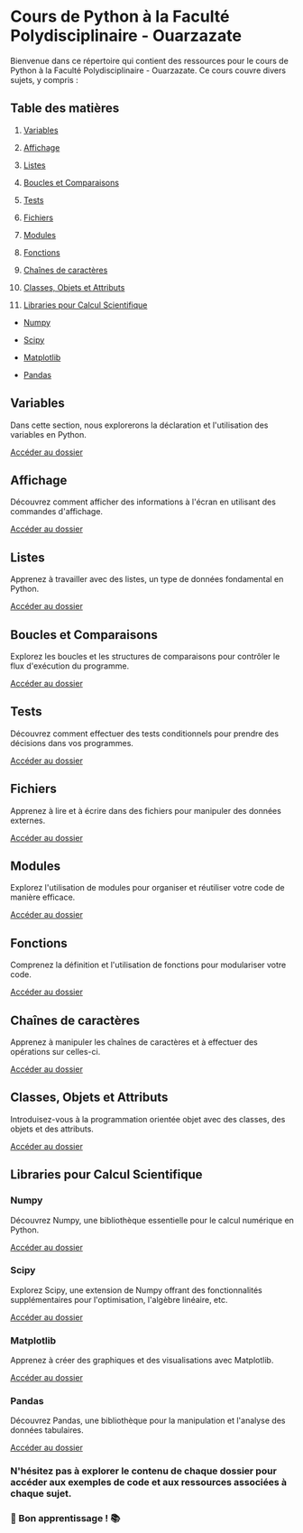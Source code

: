 # Cours de Python à la Faculté Polydisciplinaire - Ouarzazate

  

Bienvenue dans ce répertoire qui contient des ressources pour le cours de Python à la Faculté Polydisciplinaire - Ouarzazate. Ce cours couvre divers sujets, y compris :

  

## Table des matières

  

1. [Variables](#variables)

2. [Affichage](#affichage)

3. [Listes](#listes)

4. [Boucles et Comparaisons](#boucles-et-comparaisons)

5. [Tests](#tests)

6. [Fichiers](#fichiers)

7. [Modules](#modules)

8. [Fonctions](#fonctions)

9. [Chaînes de caractères](#chaines-de-caracteres)

10. [Classes, Objets et Attributs](#classes-objets-et-attributs)

11. [Libraries pour Calcul Scientifique](#libraries-pour-calcul-scientifique)

- [Numpy](#numpy)

- [Scipy](#scipy)

- [Matplotlib](#matplotlib)

- [Pandas](#pandas)

  

## Variables

  

Dans cette section, nous explorerons la déclaration et l'utilisation des variables en Python.

[Accéder au dossier](https://github.com/bydevmar/Master_MASD_FPO/tree/bydev/SEMESTER%201/Mod%C3%A9lisation%20avec%20Python/1-%20Variables)

  

## Affichage

  

Découvrez comment afficher des informations à l'écran en utilisant des commandes d'affichage.

[Accéder au dossier](https://github.com/bydevmar/Master_MASD_FPO/tree/bydev/SEMESTER%201/Mod%C3%A9lisation%20avec%20Python/2-%20Affichage)

  

## Listes

  

Apprenez à travailler avec des listes, un type de données fondamental en Python.

[Accéder au dossier](https://github.com/bydevmar/Master_MASD_FPO/tree/bydev/SEMESTER%201/Mod%C3%A9lisation%20avec%20Python/3-%20Listes)

  

## Boucles et Comparaisons

  

Explorez les boucles et les structures de comparaisons pour contrôler le flux d'exécution du programme.

[Accéder au dossier](https://github.com/bydevmar/Master_MASD_FPO/tree/bydev/SEMESTER%201/Mod%C3%A9lisation%20avec%20Python/4-%20Boucles%20et%20Comparaisons)

  

## Tests

  

Découvrez comment effectuer des tests conditionnels pour prendre des décisions dans vos programmes.

[Accéder au dossier](https://github.com/bydevmar/Master_MASD_FPO/tree/bydev/SEMESTER%201/Mod%C3%A9lisation%20avec%20Python/5-%20Tests)

  

## Fichiers

  

Apprenez à lire et à écrire dans des fichiers pour manipuler des données externes.

[Accéder au dossier](https://github.com/bydevmar/Master_MASD_FPO/tree/bydev/SEMESTER%201/Mod%C3%A9lisation%20avec%20Python/6-%20Fichiers)

  

## Modules

  

Explorez l'utilisation de modules pour organiser et réutiliser votre code de manière efficace.

[Accéder au dossier](https://github.com/bydevmar/Master_MASD_FPO/tree/bydev/SEMESTER%201/Mod%C3%A9lisation%20avec%20Python/7-%20Modules)

  

## Fonctions

  

Comprenez la définition et l'utilisation de fonctions pour modulariser votre code.

[Accéder au dossier](https://github.com/bydevmar/Master_MASD_FPO/tree/bydev/SEMESTER%201/Mod%C3%A9lisation%20avec%20Python/8-%20Fonctions)

  

## Chaînes de caractères

  

Apprenez à manipuler les chaînes de caractères et à effectuer des opérations sur celles-ci.

[Accéder au dossier](https://github.com/bydevmar/Master_MASD_FPO/tree/bydev/SEMESTER%201/Mod%C3%A9lisation%20avec%20Python/9-%20Cha%C3%AEnes%20de%20caract%C3%A8re)

  

## Classes, Objets et Attributs

  

Introduisez-vous à la programmation orientée objet avec des classes, des objets et des attributs.

[Accéder au dossier](https://github.com/bydevmar/Master_MASD_FPO/tree/bydev/SEMESTER%201/Mod%C3%A9lisation%20avec%20Python/10-%20Classes%20et%20Objets%20et%20Attributs)

  

## Libraries pour Calcul Scientifique

  

### Numpy

  

Découvrez Numpy, une bibliothèque essentielle pour le calcul numérique en Python.

[Accéder au dossier](https://github.com/bydevmar/Master_MASD_FPO/tree/bydev/SEMESTER%201/Mod%C3%A9lisation%20avec%20Python/11-%20Numpy)

  

### Scipy

  

Explorez Scipy, une extension de Numpy offrant des fonctionnalités supplémentaires pour l'optimisation, l'algèbre linéaire, etc.

[Accéder au dossier](https://github.com/bydevmar/Master_MASD_FPO/tree/bydev/SEMESTER%201/Mod%C3%A9lisation%20avec%20Python/1-%20Variables)

  

### Matplotlib

  

Apprenez à créer des graphiques et des visualisations avec Matplotlib.

[Accéder au dossier](https://github.com/bydevmar/Master_MASD_FPO/tree/bydev/SEMESTER%201/Mod%C3%A9lisation%20avec%20Python/13-Matplotlib)
  

### Pandas

  

Découvrez Pandas, une bibliothèque pour la manipulation et l'analyse des données tabulaires.

[Accéder au dossier](https://github.com/bydevmar/Master_MASD_FPO/tree/bydev/SEMESTER%201/Mod%C3%A9lisation%20avec%20Python/12-%20Pandas)

###  N'hésitez pas à explorer le contenu de chaque dossier pour accéder aux exemples de code et aux ressources associées à chaque sujet. 

### 🚀 Bon apprentissage ! 📚
